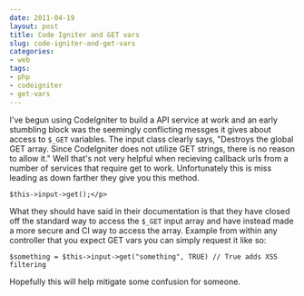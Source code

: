 ```yaml
---
date: 2011-04-19
layout: post
title: Code Igniter and GET vars
slug: code-igniter-and-get-vars
categories:
- web
tags:
- php
- codeigniter
- get-vars
---
```


I've begun using CodeIgniter to build a API service at work and an early stumbling block was the seemingly conflicting messges it gives about access to `$_GET` variables.
The input class clearly says, "Destroys the global GET array. Since CodeIgniter does not utilize GET strings, there is no reason to allow it." Well that's not very helpful when recieving callback urls from a number of services that require get to work. Unfortunately this is miss leading as down farther they give you this method.

    $this->input->get();</p>

What they should have said in their documentation is that they have closed off the standard way to access the `$_GET` input array and have instead made a more secure and CI way to access the array.
Example from within any controller that you expect GET vars you can simply request it like so:

    $something = $this->input->get("something", TRUE) // True adds XSS filtering

Hopefully this will help mitigate some confusion for someone.